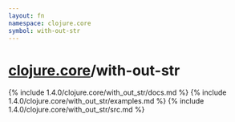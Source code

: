 ```yaml
---
layout: fn
namespace: clojure.core
symbol: with-out-str
---
```


# [clojure.core](../)/with-out-str

{% include 1.4.0/clojure.core/with_out_str/docs.md %}
{% include 1.4.0/clojure.core/with_out_str/examples.md %}
{% include 1.4.0/clojure.core/with_out_str/src.md %}

